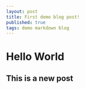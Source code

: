 ```yaml
---
layout: post
title: First demo blog post!
published: true
tags: demo markdown blog
---
```


# Hello World

## This is a new post